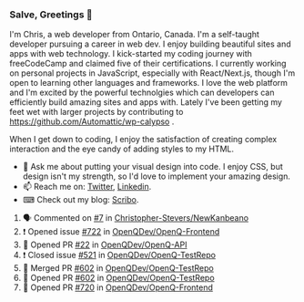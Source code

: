 ### Salve, Greetings 👋

I'm Chris, a web developer from Ontario, Canada. I'm a self-taught developer pursuing a career in web dev. I enjoy building beautiful sites and apps with web technology.
I kick-started my coding journey with freeCodeCamp and claimed five of their certifications.  I currently working on personal projects in JavaScript, especially with React/Next.js, though I'm open to learning other languages and frameworks. I love the web platform and I'm excited by the powerful technolgies which can developers can efficiently build amazing sites and apps with. Lately I've been getting my feet wet with larger projects by contributing to https://github.com/Automattic/wp-calypso .

When I get down to coding, I enjoy the satisfaction of creating complex interaction and the eye candy of adding styles to my HTML. 

- 💬 Ask me about putting your visual design into code. I enjoy CSS, but design isn't my strength, so I'd love to implement your amazing design.
- 📫 Reach me on: [Twitter](https://twitter.com/Christo28120856), [Linkedin](https://www.linkedin.com/in/christopher-stevers-07b9a5204/).
- ⌨ Check out my blog: [Scribo](https://christopherstevers.cf).
<!--
**Christopher-Stevers/Christopher-Stevers** is a ✨ _special_ ✨ repository because its `README.md` (this file) appears on your GitHub profile.

Here are some ideas to get you started:

- 🔭 I’m currently working on ...
- 🌱 I’m currently learning ...
- 👯 I’m looking to collaborate on ...
- 🤔 I’m looking for help with ...
- 😄 Pronouns: ...
- ⚡ Fun fact: ...
-->

<!--START_SECTION:activity-->
1. 🗣 Commented on [#7](https://github.com/Christopher-Stevers/NewKanbeano/issues/7) in [Christopher-Stevers/NewKanbeano](https://github.com/Christopher-Stevers/NewKanbeano)
2. ❗️ Opened issue [#722](https://github.com/OpenQDev/OpenQ-Frontend/issues/722) in [OpenQDev/OpenQ-Frontend](https://github.com/OpenQDev/OpenQ-Frontend)
3. 💪 Opened PR [#22](https://github.com/OpenQDev/OpenQ-API/pull/22) in [OpenQDev/OpenQ-API](https://github.com/OpenQDev/OpenQ-API)
4. ❗️ Closed issue [#521](https://github.com/OpenQDev/OpenQ-TestRepo/issues/521) in [OpenQDev/OpenQ-TestRepo](https://github.com/OpenQDev/OpenQ-TestRepo)
5. 🎉 Merged PR [#602](https://github.com/OpenQDev/OpenQ-TestRepo/pull/602) in [OpenQDev/OpenQ-TestRepo](https://github.com/OpenQDev/OpenQ-TestRepo)
6. 💪 Opened PR [#602](https://github.com/OpenQDev/OpenQ-TestRepo/pull/602) in [OpenQDev/OpenQ-TestRepo](https://github.com/OpenQDev/OpenQ-TestRepo)
7. 💪 Opened PR [#720](https://github.com/OpenQDev/OpenQ-Frontend/pull/720) in [OpenQDev/OpenQ-Frontend](https://github.com/OpenQDev/OpenQ-Frontend)
<!--END_SECTION:activity-->
